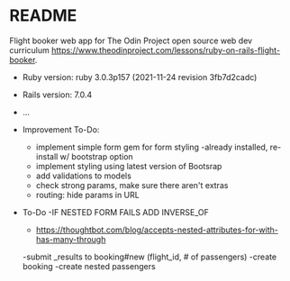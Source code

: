 # README

Flight booker web app for The Odin Project open source web dev curriculum https://www.theodinproject.com/lessons/ruby-on-rails-flight-booker.

* Ruby version: ruby 3.0.3p157 (2021-11-24 revision 3fb7d2cadc)

* Rails version: 7.0.4

* ...

* Improvement To-Do:
  - implement simple form gem for form styling
    -already installed, re-install w/ bootstrap option
  - implement styling using latest version of Bootsrap
  - add validations to models
  - check strong params, make sure there aren't extras
  - routing: hide params in URL

* To-Do
  -IF NESTED FORM FAILS ADD INVERSE_OF
    - https://thoughtbot.com/blog/accepts-nested-attributes-for-with-has-many-through

  -submit _results to booking#new (flight_id, # of passengers)
  -create booking
  -create nested passengers
